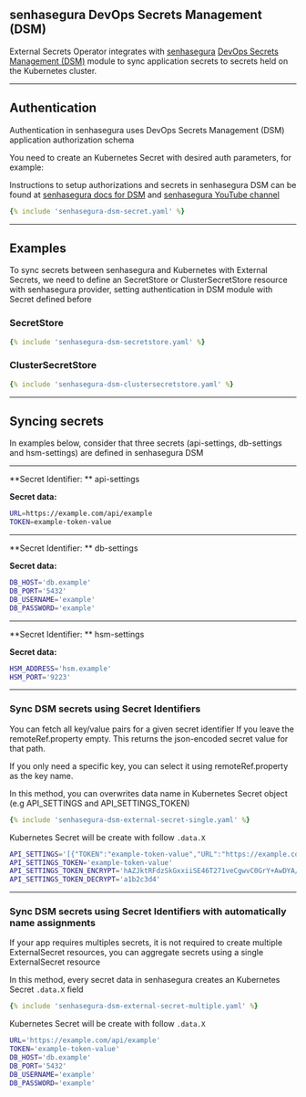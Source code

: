 ## senhasegura DevOps Secrets Management (DSM)

External Secrets Operator integrates with [senhasegura](https://senhasegura.com/) [DevOps Secrets Management (DSM)](https://senhasegura.com/devops) module to sync application secrets to secrets held on the Kubernetes cluster.

---

## Authentication

Authentication in senhasegura uses DevOps Secrets Management (DSM) application authorization schema

You need to create an Kubernetes Secret with desired auth parameters, for example:

Instructions to setup authorizations and secrets in senhasegura DSM can be found at [senhasegura docs for DSM](https://helpcenter.senhasegura.io/docs/3.22/dsm) and [senhasegura YouTube channel](https://www.youtube.com/channel/UCpDms35l3tcrfb8kZSpeNYw/search?query=DSM%2C%20en-US)

```yaml
{% include 'senhasegura-dsm-secret.yaml' %}
```

---

## Examples

To sync secrets between senhasegura and Kubernetes with External Secrets, we need to define an SecretStore or ClusterSecretStore resource with senhasegura provider, setting authentication in DSM module with Secret defined before

### SecretStore

``` yaml
{% include 'senhasegura-dsm-secretstore.yaml' %}
```

### ClusterSecretStore

``` yaml
{% include 'senhasegura-dsm-clustersecretstore.yaml' %}
```

---

## Syncing secrets

In examples below, consider that three secrets (api-settings, db-settings and hsm-settings) are defined in senhasegura DSM

---

**Secret Identifier: ** api-settings

**Secret data:** 

```bash
URL=https://example.com/api/example
TOKEN=example-token-value
```

---

**Secret Identifier: ** db-settings

**Secret data:** 

```bash
DB_HOST='db.example'
DB_PORT='5432'
DB_USERNAME='example'
DB_PASSWORD='example'
```

---

**Secret Identifier: ** hsm-settings

**Secret data:** 

```bash
HSM_ADDRESS='hsm.example'
HSM_PORT='9223'
```


---

### Sync DSM secrets using Secret Identifiers

You can fetch all key/value pairs for a given secret identifier If you leave the remoteRef.property empty. This returns the json-encoded secret value for that path.

If you only need a specific key, you can select it using remoteRef.property as the key name.

In this method, you can overwrites data name in Kubernetes Secret object (e.g API_SETTINGS and API_SETTINGS_TOKEN)

``` yaml
{% include 'senhasegura-dsm-external-secret-single.yaml' %}
```

Kubernetes Secret will be create with follow `.data.X`

```bash
API_SETTINGS='[{"TOKEN":"example-token-value","URL":"https://example.com/api/example"}]'
API_SETTINGS_TOKEN='example-token-value'
API_SETTINGS_TOKEN_ENCRYPT='hAZJktRFdzSkGxxiiSE46T271veCgwvC0GrY+AwDYA/KeuFZFdPgZsJ74awu1WR6x4BrbMLTXNpQw4UqChdbaM7VoKUCkPTcCU1jsveqYNisM2MNF98QjNjvp+9jXHfAsClLA5AvJxe3GjfWIi18E4PieFpATn/BTrmoklx4rSkWmfifZol7Wcny0D2fhrj/JOdxEIqowUB/tNwYzNd+lXgm55wea+G3YnD3Fr4ARaCCaQMUcdW9Kgx7mmZGZE3xDAhs8WMfpe9xVZ17Ca7Sw2r1JKS0o0fYiZNHUmCXVsP9O+//+0sfEtETiVUF0jItrwlK4GL8+bVcXQ9N2TW7+g=='
API_SETTINGS_TOKEN_DECRYPT='a1b2c3d4'
```

---

### Sync DSM secrets using Secret Identifiers with automatically name assignments

If your app requires multiples secrets, it is not required to create multiple ExternalSecret resources, you can aggregate secrets using a single ExternalSecret resource

In this method, every secret data in senhasegura creates an Kubernetes Secret `.data.X` field

``` yaml
{% include 'senhasegura-dsm-external-secret-multiple.yaml' %}
```

Kubernetes Secret will be create with follow `.data.X`

```bash
URL='https://example.com/api/example'
TOKEN='example-token-value'
DB_HOST='db.example'
DB_PORT='5432'
DB_USERNAME='example'
DB_PASSWORD='example'
```

<!-- https://github.com/external-secrets/external-secrets/pull/830#discussion_r858657107 -->

<!-- ### Sync all secrets from DSM authorization

You can sync all secrets that your authorization in DSM has using find, in a future release you will be able to filter secrets by name, path or tags

``` yaml
{% include 'senhasegura-dsm-external-secret-all.yaml' %}
```

Kubernetes Secret will be create with follow `.data.X`

```bash
URL='https://example.com/api/example'
TOKEN='example-token-value'
DB_HOST='db.example'
DB_PORT='5432'
DB_USERNAME='example'
DB_PASSWORD='example'
HSM_ADDRESS='hsm.example'
HSM_PORT='9223'
``` -->
